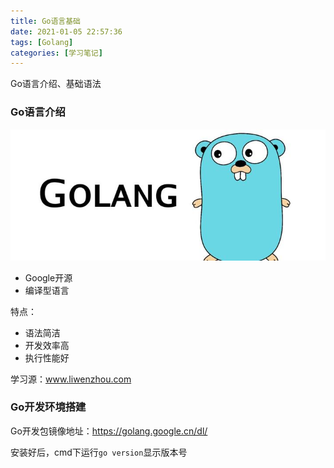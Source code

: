 ```yaml
---
title: Go语言基础
date: 2021-01-05 22:57:36
tags: [Golang]
categories: [学习笔记]
---
```


Go语言介绍、基础语法

<!--more-->



### Go语言介绍

![img](go-1/Tue,%2005%20Jan%202021%20230620.jpeg)

- Google开源
- 编译型语言





特点：

- 语法简洁
- 开发效率高
- 执行性能好



学习源：www.liwenzhou.com



### Go开发环境搭建

Go开发包镜像地址：https://golang.google.cn/dl/

安装好后，cmd下运行`go version`显示版本号





